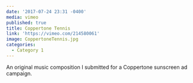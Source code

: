 ```yaml
---
date: '2017-07-24 23:31 -0400'
media: vimeo
published: true
title: Coppertone Tennis
link: 'https://vimeo.com/214580061'
image: CoppertoneTennis.jpg
categories:
  - Category 1
---
```

An original music composition I submitted for a Coppertone sunscreen ad campaign.
